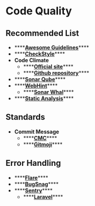 # Code Quality

## Recommended List

* \*\*\*\*[**Awesome Guidelines**](https://github.com/Kristories/awesome-guidelines)\*\*\*\*
* \*\*\*\*[**CheckStyle**](https://github.com/checkstyle/checkstyle)\*\*\*\*
* **Code Climate**
  * \*\*\*\*[**Official site**](https://codeclimate.com/)\*\*\*\*
  * \*\*\*\*[**Github repository**](https://github.com/codeclimate/codeclimate)\*\*\*\*
* \*\*\*\*[**Sonar Qube**](https://github.com/SonarSource/sonarqube)\*\*\*\*
* \*\*\*\*[**WebHint**](https://webhint.io/)\*\*\*\*
  * \*\*\*\*[**Sonar Whal**](https://blogs.windows.com/msedgedev/2018/04/19/sonarwhal-v1-linting-tool-for-web/)\*\*\*\*
* \*\*\*\*[**Static Analysis**](https://github.com/analysis-tools-dev/static-analysis)\*\*\*\*

## Standards

* **Commit Message**
  * \*\*\*\*[**CMC**](https://github.com/devbrotherhood/cmc)\*\*\*\*
  * \*\*\*\*[**Gitmoji**](https://github.com/carloscuesta/gitmoji)\*\*\*\*

## Error Handling

* \*\*\*\*[**Flare**](https://flareapp.io/)\*\*\*\*
* \*\*\*\*[**BugSnag**](https://www.bugsnag.com/)\*\*\*\*
* \*\*\*\*[**Sentry**](https://sentry.io/welcome/)\*\*\*\*
  * \*\*\*\*[**Laravel**](https://github.com/getsentry/sentry-laravel)\*\*\*\*

